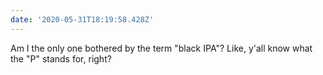 ```yaml
---
date: '2020-05-31T18:19:58.428Z'
---
```


Am I the only one bothered by the term "black IPA"? Like, y'all know what the "P" stands for, right?
